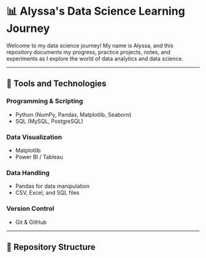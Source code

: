 # 📊 Alyssa's Data Science Learning Journey

Welcome to my data science journey! My name is Alyssa, and this repository documents my progress, practice projects, notes, and experiments as I explore the world of data analytics and data science.

---

## 🧰 Tools and Technologies

### Programming & Scripting
- Python (NumPy, Pandas, Matplotlib, Seaborn)
- SQL (MySQL, PostgreSQL)

### Data Visualization
- Matplotlib
- Power BI / Tableau 

### Data Handling
- Pandas for data manipulation
- CSV, Excel, and SQL files

### Version Control
- Git & GitHub

---

## 📁 Repository Structure
